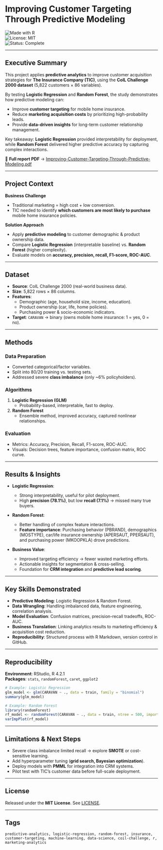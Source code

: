 # Improving Customer Targeting Through Predictive Modeling  

![Made with R](https://img.shields.io/badge/Made%20with-R-blue?logo=r)  
![License: MIT](https://img.shields.io/badge/License-MIT-green)  
![Status: Complete](https://img.shields.io/badge/Status-Finished-brightgreen)  

---

## Executive Summary  
This project applies **predictive analytics** to improve customer acquisition strategies for **The Insurance Company (TIC)**, using the **CoIL Challenge 2000 dataset** (5,822 customers × 86 variables).  

By testing **Logistic Regression** and **Random Forest**, the study demonstrates how predictive modeling can:  
- Improve **customer targeting** for mobile home insurance.  
- Reduce **marketing acquisition costs** by prioritizing high-probability leads.  
- Provide **data-driven insights** for long-term customer relationship management.  

Key takeaway: **Logistic Regression** provided interpretability for deployment, while **Random Forest** delivered higher predictive accuracy by capturing complex interactions.  

📄 **Full report PDF** → [Improving-Customer-Targeting-Through-Predictive-Modeling.pdf](./Improving-Customer-Targeting-Through-Predictive-Modeling.pdf)  

---

## Project Context  
**Business Challenge**  
- Traditional marketing = high cost + low conversion.  
- TIC needed to identify **which customers are most likely to purchase** mobile home insurance policies.  

**Solution Approach**  
- Apply **predictive modeling** to customer demographic & product ownership data.  
- Compare **Logistic Regression** (interpretable baseline) vs. **Random Forest** (higher complexity).  
- Evaluate models on **accuracy, precision, recall, F1-score, ROC-AUC**.  

---

## Dataset  
- **Source**: CoIL Challenge 2000 (real-world business data).  
- **Size**: 5,822 rows × 86 columns.  
- **Features**:  
  - Demographic (age, household size, income, education).  
  - Product ownership (car, life, home policies).  
  - Purchasing power & socio-economic indicators.  
- **Target**: `CARAVAN` → binary (owns mobile home insurance: 1 = yes, 0 = no).  

---

## Methods  

### Data Preparation  
- Converted categorical/factor variables.  
- Split into 80/20 training vs. testing sets.  
- Addressed severe **class imbalance** (only ~6% policyholders).  

### Algorithms  
1. **Logistic Regression (GLM)**  
   - Probability-based, interpretable, fast to deploy.  
2. **Random Forest**  
   - Ensemble method, improved accuracy, captured nonlinear relationships.  

### Evaluation  
- Metrics: Accuracy, Precision, Recall, F1-score, ROC-AUC.  
- Visuals: Decision trees, feature importance, confusion matrix, ROC curve.  

---

## Results & Insights  

- **Logistic Regression**:  
  - Strong interpretability, useful for pilot deployment.  
  - High **precision (78.1%)**, but low **recall (7.1%)** → missed many true buyers.  

- **Random Forest**:  
  - Better handling of complex feature interactions.  
  - **Feature importance**: Purchasing behavior (PBRAND), demographics (MOSTYPE), car/life insurance ownership (APERSAUT, PPERSAUT), and purchasing power (MKOOPKLA) drove predictions.  

- **Business Value**:  
  - Improved targeting efficiency → fewer wasted marketing efforts.  
  - Actionable insights for segmentation & cross-selling.  
  - Foundation for **CRM integration** and **predictive lead scoring**.  

---

## Key Skills Demonstrated  

- **Predictive Modeling**: Logistic Regression & Random Forest.  
- **Data Wrangling**: Handling imbalanced data, feature engineering, correlation analysis.  
- **Model Evaluation**: Confusion matrices, precision-recall tradeoffs, ROC-AUC.  
- **Business Translation**: Linking analytics results to marketing efficiency & acquisition cost reduction.  
- **Reproducibility**: Structured process with R Markdown, version control in GitHub.  

---

## Reproducibility  

**Environment**: RStudio, R 4.2.1  
**Packages**: `stats`, `randomForest`, `caret`, `ggplot2`  

```r
# Example: Logistic Regression
glm_model <- glm(CARAVAN ~ ., data = train, family = "binomial")
summary(glm_model)

# Example: Random Forest
library(randomForest)
rf_model <- randomForest(CARAVAN ~ ., data = train, ntree = 500, importance = TRUE)
varImpPlot(rf_model)
```

---

## Limitations & Next Steps  

- Severe class imbalance limited recall → explore **SMOTE** or cost-sensitive learning.  
- Add hyperparameter tuning (**grid search, Bayesian optimization**).  
- Deploy models with **PMML** for integration into CRM systems.  
- Pilot test with TIC’s customer data before full-scale deployment.  

---

## License  
Released under the **MIT License**. See [LICENSE](./LICENSE).  

---

## Tags  
`predictive-analytics, logistic-regression, random-forest, insurance, customer-targeting, machine-learning, data-science, coil-challenge, r, marketing-analytics`  
